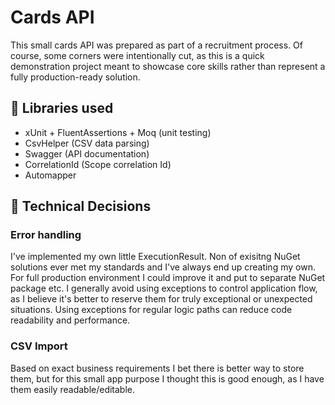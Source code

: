 # Cards API

This small cards API was prepared as part of a recruitment process.
Of course, some corners were intentionally cut, as this is a quick demonstration project meant to showcase core skills rather than represent a fully production-ready solution.

## 🔧 Libraries used
- xUnit + FluentAssertions + Moq (unit testing)
- CsvHelper (CSV data parsing)
- Swagger (API documentation)
- CorrelationId (Scope correlation Id)
- Automapper

## 🧠 Technical Decisions

### Error handling
I've implemented my own little ExecutionResult. Non of exisitng NuGet solutions ever met my standards and I've always end up creating my own. For full production environment I could improve it and put to separate NuGet package etc.
I generally avoid using exceptions to control application flow, as I believe it's better to reserve them for truly exceptional or unexpected situations. Using exceptions for regular logic paths can reduce code readability and performance.

### CSV Import
Based on exact business requirements I bet there is better way to store them, but for this small app purpose I thought this is good enough, as I have them easily readable/editable.



